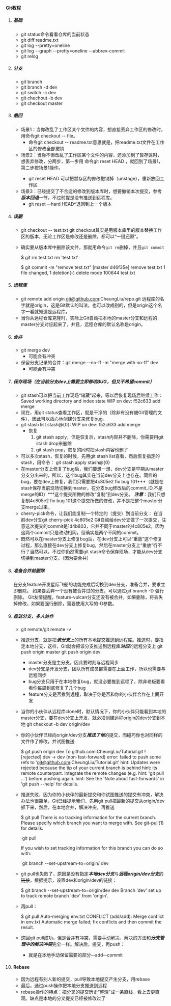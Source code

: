 #### Git教程

1. ##### 基础

   + git status命令看看仓库的当前状态
   + git diff readme.txt 
   + git log --pretty=oneline
   + git log --graph --pretty=oneline --abbrev-commit
   + git relog

2. ##### 分支

   + git branch
   + git branch -d dev
   + git switch -c dev
   + git chechout -b dev
   + git checkout master

3. ##### 撤回

   + 场景1：当你改乱了工作区某个文件的内容，想直接丢弃工作区的修改时，用命令git checkout -- file。
     * 命令git checkout -- readme.txt意思就是，把readme.txt文件在工作区的修改全部撤销
   + 场景2：当你不但改乱了工作区某个文件的内容，还添加到了暂存区时，想丢弃修改，分两步，第一步用      命令git reset HEAD <file>，就回到了场景1，第二步按场景1操作。
     + git reset HEAD <file>可以把暂存区的修改撤销掉（unstage），重新放回工作区
   + 场景3：已经提交了不合适的修改到版本库时，想要撤销本次提交，参考***版本回退***一节，不过前提是没有推送到远程库。
     + git reset --hard HEAD^退回到上一个版本

4. ##### 误删

   + git checkout -- test.txt
     git checkout其实是用版本库里的版本替换工作区的版本，无论工作区是修改还是删除，都可以“一键还原”。
     
   + 确实要从版本库中删除该文件，那就用命令`git rm`删掉，并且`git commit`
     
     $ git rm test.txt
     rm 'test.txt'
     
     $ git commit -m "remove test.txt"
     [master d46f35e] remove test.txt
      1 file changed, 1 deletion(-)
      delete mode 100644 test.txt

5. ##### 远程库

   + git remote add origin git@github.com:CheungLiu/repo.git
     远程库的名字就是origin，这是Git默认的叫法，也可以改成别的，但是origin这个名字一看就知道是远程库。
   + 当你从远程仓库克隆时，实际上Git自动把本地的master分支和远程的master分支对应起来了，并且，远程仓库的默认名称是origin。

6. ##### 合并

   + git merge dev
     + 可能会有冲突
   + 保留分支记录的合并：git merge --no-ff -m "merge with no-ff" dev
     + 可能会有冲突

7. ##### 保存现场（在当前分支dev上需要立即修改BUG，但又不希望commit）

   + git stash可以把当前工作现场“储藏”起来，等以后恢复现场后继续工作：
     Saved working directory and index state WIP on dev: f52c633 add merge
   + 现在，用git status查看工作区，就是干净的（除非有没有被Git管理的文件），因此可以放心地创建分支来修复bug。
   + git stash list
     stash@{0}: WIP on dev: f52c633 add merge
     + 恢复
       1. git stash apply，但是恢复后，stash内容并不删除，你需要用git stash drop来删除
       2. git stash pop，恢复的同时把stash内容也删了
   + 可以多次stash，恢复的时候，先用git stash list查看，然后恢复指定的stash，用命令：
     git stash apply stash@{0}
   + 在master分支上修复了bug后，我们要想一想，dev分支是早期从master分支分出来的，所以，这个bug其实在当前dev分支上也存在。同样的bug，要在dev上修复，我们只需要把4c805e2 fix bug 101***（就是在stash保存当前现场切换到master，在分支bug修改后的commit_ID,不是merge的ID）***这个提交所做的修改“复制”到dev分支。
     ***注意***：我们只想复制4c805e2 fix bug 101这个提交所做的修改，并不是把整个master分支merge过来。
   + cherry-pick命令，让我们能复制一个特定的（提交）到当前分支：
     在当前dev分支git cherry-pick 4c805e2
     Git自动给dev分支做了一次提交，注意这次提交的commit是1d4b803，它并不同于master的4c805e2，因为这两个commit只是改动相同，但确实是两个不同的commit。
   + 既然可以在master分支上修复bug后，在dev分支上可以“重放”这个修复过程，那么直接在dev分支上修复bug，然后在master分支上“重放”行不行？当然可以，不过你仍然需要git stash命令保存现场，才能从dev分支切换到master分支。（因为要合并）

8. ##### 准备合并前删除

   在分支feature开发星际飞船的功能完成后切换到dev分支，准备合并，要求立即删除。
   如果要丢弃一个没有被合并过的分支，可以通过git branch -D <name>强行删除。
   Git友情提醒，feature-vulcan分支还没有被合并，如果删除，将丢失掉修改，如果要强行删除，需要使用大写的-D参数。

9. ##### 推送分支，多人协作

   - git remote/git remote -v

   - 推送分支，就是把***该分支***上的所有本地提交推送到远程库。推送时，要指定本地分支，这样，Git就会把该分支推送到远程库***对应***的远程分支上
     git push origin master
     git push origin dev

     + master分支是主分支，因此要时刻与远程同步
     + dev分支是开发分支，团队所有成员都需要在上面工作，所以也需要与远程同步
     + bug分支只用于在本地修复bug，就没必要推到远程了，除非老板要看看你每周到底修复了几个bug
     + feature分支是否推到远程，取决于你是否和你的小伙伴合作在上面开发

   - 当你的小伙伴从远程库clone时，默认情况下，你的小伙伴只能看到本地的master分支，要在dev分支上开发，就必须创建远程origin的dev分支到本地
     git checkout -b dev origin/dev

   - 你的小伙伴已经向origin/dev分支***推送了他***的提交，而碰巧你也对同样的文件作了修改，并试图推送

     $ git push origin dev
     To github.com:CheungLiu/Tutorial.git
      ! [rejected]        dev -> dev (non-fast-forward)
     error: failed to push some refs to 'git@github.com:CheungLiu/Tutorial.git'
     hint: Updates were rejected because the tip of your current branch is behind
     hint: its remote counterpart. Integrate the remote changes (e.g.
     hint: 'git pull ...') before pushing again.
     hint: See the 'Note about fast-forwards' in 'git push --help' for details.

   - 推送失败，因为你的小伙伴的最新提交和你试图推送的提交有冲突，解决办法也很简单，Git已经提示我们，先用git pull把最新的提交从origin/dev抓下来，然后，在本地合并，解决冲突，再推送

     $ git pull
     There is no tracking information for the current branch.
     Please specify which branch you want to merge with.
     See git-pull(1) for details.

     ​	git pull <remote> <branch>

     If you wish to set tracking information for this branch you can do so with:

     ​	git branch --set-upstream-to=origin/<branch> dev

   - git pull也失败了，原因是没有指定***本地dev分支***与***远程origin/dev分支***的~~链接~~，根据提示，设置dev和origin/dev的链接：

     $ git branch --set-upstream-to=origin/dev dev
     Branch 'dev' set up to track remote branch 'dev' from 'origin'.

   - 再pull：

     $ git pull
     Auto-merging env.txt
     CONFLICT (add/add): Merge conflict in env.txt
     Automatic merge failed; fix conflicts and then commit the result.

   - 这回git pull成功，但是合并有冲突，需要手动解决，解决的方法和***分支管理中的解决冲突***完全一样。解决后，提交，再push：

     + 就是在本地手动保留需要的部分--add--commit

10. #### Rebase

    + 因为远程有别人新的提交，pull导致本地提交产生分支，用rebase
    + 最后，通过push操作把本地分支推送到远程
    + rebase操作的特点：把分叉的提交历史“整理”成一条直线，看上去更直观。缺点是本地的分叉提交已经被修改过了
